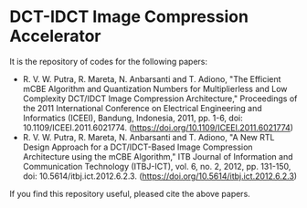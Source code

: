 # DCT-IDCT Image Compression Accelerator 
It is the repository of codes for the following papers:
- R. V. W. Putra, R. Mareta, N. Anbarsanti and T. Adiono, "The Efficient mCBE Algorithm and Quantization Numbers for Multiplierless and Low Complexity DCT/IDCT Image Compression Architecture," Proceedings of the 2011 International Conference on Electrical Engineering and Informatics (ICEEI), Bandung, Indonesia, 2011, pp. 1-6, doi: 10.1109/ICEEI.2011.6021774. (https://doi.org/10.1109/ICEEI.2011.6021774)
- R. V. W. Putra, R. Mareta, N. Anbarsanti and T. Adiono, "A New RTL Design Approach for a DCT/IDCT-Based Image Compression Architecture using the mCBE Algorithm," ITB Journal of Information and Communication Technology (ITBJ-ICT), vol. 6, no. 2, 2012, pp. 131-150, doi: 10.5614/itbj.ict.2012.6.2.3. (https://doi.org/10.5614/itbj.ict.2012.6.2.3)

If you find this repository useful, pleased cite the above papers.
